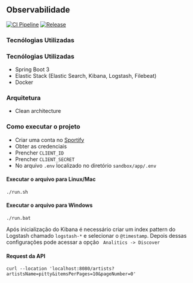 ## Observabilidade
[![CI Pipeline](https://github.com/dsamuel32/spring-observability/actions/workflows/ci.yml/badge.svg)](https://github.com/dsamuel32/spring-observability/actions/workflows/ci.yml)
[![Release](https://github.com/dsamuel32/spring-observability/actions/workflows/cd.yml/badge.svg)](https://github.com/dsamuel32/spring-observability/actions/workflows/cd.yml)
### Tecnólogias Utilizadas
### Tecnólogias Utilizadas
* Spring Boot 3
* Elastic Stack (Elastic Search, Kibana, Logstash, Filebeat)
* Docker

### Arquitetura
* Clean architecture

 
### Como executar o projeto

* Criar uma conta no [Sportify](https://developer.spotify.com/documentation/web-api)
* Obter as credenciais
* Prencher   ``` CLIENT_ID ```
* Prencher   ``` CLIENT_SECRET ```
* No arquivo ``` .env ``` localizado no diretório ``` sandbox/app/.env ```

#### Executar o arquivo para Linux/Mac

``` ./run.sh ```

#### Executar o arquivo para Windows

``` ./run.bat ```

Após inicialização do Kibana é necessário criar um index pattern do Logstash chamado ``logstash-*``
e selecionar o ``@timestamp``. Depois dessas configurações pode acessar a opção  `` Analitics -> Discover``

#### Request da API
``` curl --location 'localhost:8080/artists?artistsName=pitty&itemsPerPages=10&pageNumber=0' ```
